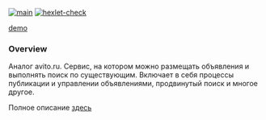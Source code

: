 [![main](https://github.com/infl4me/rails-project-lvl3/actions/workflows/main.yml/badge.svg)](https://github.com/infl4me/rails-project-lvl3/actions/workflows/main.yml)
[![hexlet-check](https://github.com/infl4me/rails-project-lvl3/actions/workflows/hexlet-check.yml/badge.svg)](https://github.com/infl4me/rails-project-lvl3/actions/workflows/hexlet-check.yml)

[demo](https://agile-sands-50070.herokuapp.com/)

### Overview
Аналог avito.ru. Сервис, на котором можно размещать объявления и выполнять поиск по существующим. Включает в себя процессы публикации и управлении объявлениями, продвинутый поиск и многое другое.

Полное описание [здесь](https://ru.hexlet.io/programs/rails/projects/65)
